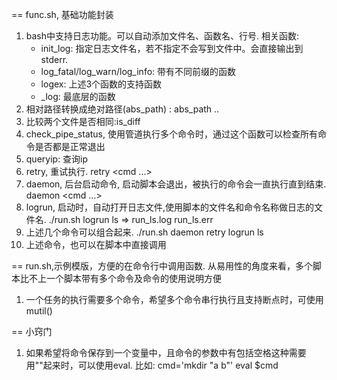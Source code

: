 == func.sh, 基础功能封装
  1. bash中支持日志功能。可以自动添加文件名、函数名、行号. 
     相关函数:
     - init_log: 指定日志文件名，若不指定不会写到文件中。会直接输出到stderr.
	 - log_fatal/log_warn/log_info: 带有不同前缀的函数
	 - logex: 上述3个函数的支持函数
	 - _log: 最底层的函数
  2. 相对路径转换成绝对路径(abs_path) : abs_path ..
  3. 比较两个文件是否相同:is_diff
  4. check_pipe_status, 使用管道执行多个命令时，通过这个函数可以检查所有命令是否都是正常退出
  5. queryip: 查询ip
  6. retry, 重试执行. retry <cmd ...>
  7. daemon, 后台启动命令, 启动脚本会退出，被执行的命令会一直执行直到结束. daemon <cmd ...>
  8. logrun, 启动时，自动打开日志文件,使用脚本的文件名和命令名称做日志的文件名. ./run.sh logrun ls => run_ls.log run_ls.err
  9. 上述几个命令可以组合起来. ./run.sh daemon retry logrun ls
  10. 上述命令，也可以在脚本中直接调用
 

== run.sh,示例模版，方便的在命令行中调用函数. 从易用性的角度来看，多个脚本比不上一个脚本带有多个命令及命令的使用说明方便
  1. 一个任务的执行需要多个命令，希望多个命令串行执行且支持断点时，可使用mutil()

== 小窍门
  1. 如果希望将命令保存到一个变量中，且命令的参数中有包括空格这种需要用""起来时，可以使用eval. 比如:
     cmd='mkdir "a b"'
     eval $cmd
